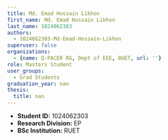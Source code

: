 ```yaml
---
title: Md. Emad Hossain Likhon
first_name: Md. Emad Hossain Likhon
last_name: 1024062303
authors:
  - 1024062303-Md-Emad-Hossain-Likhon
superuser: false
organizations:
  - {name: Q-PACER RG, Dept of EEE, BUET, url: ''}
role: Masters Student
user_groups:
  - Grad Students
graduation_year: nan
thesis:
  title: nan
---
```


* **Student ID:** 1024062303
* **Research Division:** EP
* **BSc Institution:** RUET

